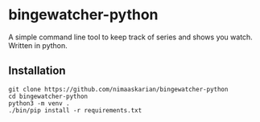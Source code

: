 # bingewatcher-python
A simple command line tool to keep track of series and shows you watch. Written in python.
## Installation
```
git clone https://github.com/nimaaskarian/bingewatcher-python
cd bingewatcher-python
python3 -m venv .
./bin/pip install -r requirements.txt
```

